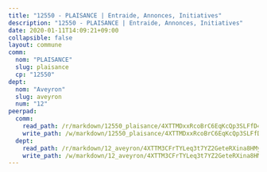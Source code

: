 ```yaml
---
title: "12550 - PLAISANCE | Entraide, Annonces, Initiatives"
description: "12550 - PLAISANCE | Entraide, Annonces, Initiatives"
date: 2020-01-11T14:09:21+09:00
collapsible: false
layout: commune
comm:
  nom: "PLAISANCE"
  slug: plaisance
  cp: "12550"
dept:
  nom: "Aveyron"
  slug: aveyron
  num: "12"
peerpad:
  comm:
    read_path: /r/markdown/12550_plaisance/4XTTMDxxRcoBrC6EqKcQp3SLFfD49xr9qkJsNoKkuDMEWYN8u
    write_path: /w/markdown/12550_plaisance/4XTTMDxxRcoBrC6EqKcQp3SLFfD49xr9qkJsNoKkuDMEWYN8u-K3TgUJnyYqUVyCiapm2p5jK3e8zgLVZwXJgoy1cbHqoGxENKAeWCgEYvf1wL2dTLqjthUshqsMu6RfjnHoTrmhq9kcp6FAZ4giTBVqsveTe3n87CDZEBjiiyWibZcL83Ao4CS7Am
  dept:
    read_path: /r/markdown/12_aveyron/4XTTM3CFrTYLeq3t7YZ2GeteRXina8HMy585xLdATaEm28gJq
    write_path: /w/markdown/12_aveyron/4XTTM3CFrTYLeq3t7YZ2GeteRXina8HMy585xLdATaEm28gJq-K3TgUfu3tdsvnJNzfCjLcQBm4uQ83gag77qnaAo9pjUvbpQyfAVAxJdyULKffeJFVcGHHVraYZNVQhiGBeBUKBFLy2Vr8dapgU6tQCmoJQ6dgnoqRGmK9bSxqhW9VArfxRuTPcgV
---
```


